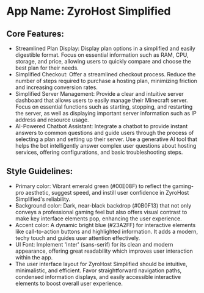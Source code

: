 # **App Name**: ZyroHost Simplified

## Core Features:

- Streamlined Plan Display: Display plan options in a simplified and easily digestible format. Focus on essential information such as RAM, CPU, storage, and price, allowing users to quickly compare and choose the best plan for their needs.
- Simplified Checkout: Offer a streamlined checkout process. Reduce the number of steps required to purchase a hosting plan, minimizing friction and increasing conversion rates.
- Simplified Server Management: Provide a clear and intuitive server dashboard that allows users to easily manage their Minecraft server. Focus on essential functions such as starting, stopping, and restarting the server, as well as displaying important server information such as IP address and resource usage.
- AI-Powered Chatbot Assistant: Integrate a chatbot to provide instant answers to common questions and guide users through the process of selecting a plan and setting up their server. Use a generative AI tool that helps the bot intelligently answer complex user questions about hosting services, offering configurations, and basic troubleshooting steps.  

## Style Guidelines:

- Primary color: Vibrant emerald green (#00E08F) to reflect the gaming-pro aesthetic, suggest speed, and instill user confidence in ZyroHost Simplified's reliability.
- Background color: Dark, near-black backdrop (#0B0F13) that not only conveys a professional gaming feel but also offers visual contrast to make key interface elements pop, enhancing the user experience.
- Accent color: A dynamic bright blue (#23A2FF) for interactive elements like call-to-action buttons and highlighted information. It adds a modern, techy touch and guides user attention effectively.
- UI Font: Implement 'Inter' (sans-serif) for its clean and modern appearance, offering great readability which improves user interaction within the app.
- The user interface layout for ZyroHost Simplified should be intuitive, minimalistic, and efficient. Favor straightforward navigation paths, condensed information displays, and easily accessible interactive elements to boost overall user experience.